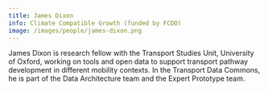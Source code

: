 ```yaml
---
title: James Dixon
info: Climate Compatible Growth (funded by FCDO)
image: /images/people/james-dixon.png
---
```


James Dixon is research fellow with the Transport Studies Unit, University of Oxford, working on tools and open data to support transport pathway development in different mobility contexts. In the Transport Data Commons, he is part of the Data Architecture team and the Expert Prototype team.
